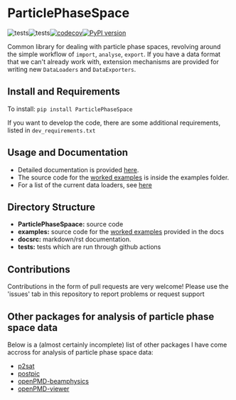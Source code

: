 # ParticlePhaseSpace

![tests](https://github.com/bwheelz36/ParticlePhaseSpace/actions/workflows/run_tests.yml/badge.svg)![tests](https://github.com/bwheelz36/ParticlePhaseSpace/actions/workflows/build_docs.yml/badge.svg)[![codecov](https://codecov.io/gh/bwheelz36/ParticlePhaseSpace/branch/main/graph/badge.svg?token=T44KBJ7INR)](https://codecov.io/gh/bwheelz36/ParticlePhaseSpace)[![PyPI version](https://badge.fury.io/py/ParticlePhaseSpace.svg)](https://badge.fury.io/py/ParticlePhaseSpace)

Common library for dealing with particle phase spaces, revolving around the simple workflow of `import`, `analyse`, `export`. If you have a data format that we can't already work with, extension mechanisms are provided for writing new `DataLoaders` and `DataExporters`.

## Install and Requirements

To install: ```pip install ParticlePhaseSpace```

If you want to develop the code, there are some additional requirements, listed in `dev_requirements.txt`

## Usage and Documentation

- Detailed documentation is provided [here](https://bwheelz36.github.io/ParticlePhaseSpace/).
- The source code for the [worked examples](https://bwheelz36.github.io/ParticlePhaseSpace/examples.html) is inside the examples folder.
- For a list of the current data loaders, see [here](https://bwheelz36.github.io/ParticlePhaseSpace/code_docs.html#module-ParticlePhaseSpace.DataLoaders)


## Directory Structure

- **ParticlePhaseSpaace:** source code
- **examples:** source code for the [worked examples](https://bwheelz36.github.io/ParticlePhaseSpace/examples.html) provided in the docs
- **docsrc:** markdown/rst documentation.
- **tests:** tests which are run through github actions

## Contributions

Contributions in the form of pull requests are very welcome! 
Please use the 'issues' tab in this repository to report problems 
or request support

## Other packages for analysis of particle phase space data

Below is a (almost certainly incomplete) list of other packages I have come accross for analysis of particle phase space data:

- [p2sat](https://github.com/lesnat/p2sat)
- [postpic](https://github.com/skuschel/postpic)
- [openPMD-beamphysics](https://christophermayes.github.io/openPMD-beamphysics)
- [openPMD-viewer](https://github.com/openPMD/openPMD-viewer)
